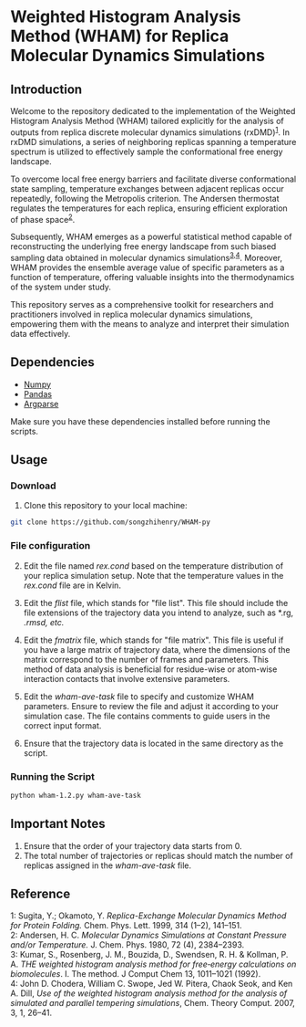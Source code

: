 # Weighted Histogram Analysis Method (WHAM) for Replica Molecular Dynamics Simulations

## **Introduction**


Welcome to the repository dedicated to the implementation of the Weighted Histogram Analysis Method (WHAM) tailored explicitly for the analysis of outputs from replica discrete molecular dynamics simulations (rxDMD)<sup>[1](#myfootnote1)</sup>. In rxDMD simulations, a series of neighboring replicas spanning a temperature spectrum is utilized to effectively sample the conformational free energy landscape. 

To overcome local free energy barriers and facilitate diverse conformational state sampling, temperature exchanges between adjacent replicas occur repeatedly, following the Metropolis criterion. The Andersen thermostat regulates the temperatures for each replica, ensuring efficient exploration of phase space<sup>[2](#myfootnote2)</sup>.

Subsequently, WHAM emerges as a powerful statistical method capable of reconstructing the underlying free energy landscape from such biased sampling data obtained in molecular dynamics simulations<sup>[3](#myfootnote3),[4](#myfootnote4)</sup>. Moreover, WHAM provides the ensemble average value of specific parameters as a function of temperature, offering valuable insights into the thermodynamics of the system under study.

This repository serves as a comprehensive toolkit for researchers and practitioners involved in replica molecular dynamics simulations, empowering them with the means to analyze and interpret their simulation data effectively.


## **Dependencies**

- [Numpy](https://pypi.org/project/numpy/)
- [Pandas](https://pypi.org/project/pandas/)
- [Argparse](https://pypi.org/project/argparse/)

Make sure you have these dependencies installed before running the scripts.


## **Usage**

### **Download**

1. Clone this repository to your local machine:

```bash
git clone https://github.com/songzhihenry/WHAM-py
```

### **File configuration**

2. Edit the file named *rex.cond* based on the temperature distribution of your replica simulation setup. Note that the temperature values in the *rex.cond* file are in Kelvin.

3. Edit the *flist* file, which stands for "file list". This file should include the file extensions of the trajectory data you intend to analyze, such as *.rg, *.rmsd, etc.*

4. Edit the *fmatrix* file, which stands for "file matrix". This file is useful if you have a large matrix of trajectory data, where the dimensions of the matrix correspond to the number of frames and parameters. This method of data analysis is beneficial for residue-wise or atom-wise interaction contacts that involve extensive parameters.

5. Edit the *wham-ave-task* file to specify and customize WHAM parameters. Ensure to review the file and adjust it according to your simulation case. The file contains comments to guide users in the correct input format.

6. Ensure that the trajectory data is located in the same directory as the script.

### **Running the Script**

```bash
python wham-1.2.py wham-ave-task
```

## **Important Notes**

1. Ensure that the order of your trajectory data starts from 0.
2. The total number of trajectories or replicas should match the number of replicas assigned in the *wham-ave-task* file.


## **Reference**
<a name="myfootnote1">1</a>: Sugita, Y.; Okamoto, Y. *Replica-Exchange Molecular Dynamics Method for Protein Folding.* Chem. Phys. Lett. 1999, 314 (1–2), 141–151.  
<a name="myfootnote2">2</a>: Andersen, H. C. *Molecular Dynamics Simulations at Constant Pressure and/or Temperature.* J. Chem. Phys. 1980, 72 (4), 2384–2393.  
<a name="myfootnote3">3</a>: Kumar, S., Rosenberg, J. M., Bouzida, D., Swendsen, R. H. & Kollman, P. A. *THE weighted histogram analysis method for free‐energy calculations on biomolecules*. I. The method. J Comput Chem 13, 1011–1021 (1992).  
<a name="myfootnote4">4</a>: John D. Chodera, William C. Swope, Jed W. Pitera, Chaok Seok, and Ken A. Dill, *Use of the weighted histogram analysis method for the analysis of simulated and parallel tempering simulations*, Chem. Theory Comput. 2007, 3, 1, 26–41.  
